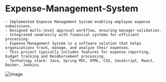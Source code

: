 # Expense-Management-System
	- Implemented Expense Management System enabling employee expense submissions.
	- Designed multi-level approval workflow, ensuring manager validation.
	- Integrated seamlessly with financial systems for efficient processing.
	- Expense Management System is a software solution that helps organizations track, manage, and analyze their expenses. 
	- This project typically includes features for expense reporting, budget tracking and Reimbursement processing.
 	- Technology stack: Java, Spring MVC, HTML, CSS, JavaScript, React, Docker, Jenkins.

![image](https://github.com/user-attachments/assets/01ffcf0e-cac2-4e34-a6af-257070b0113f)

